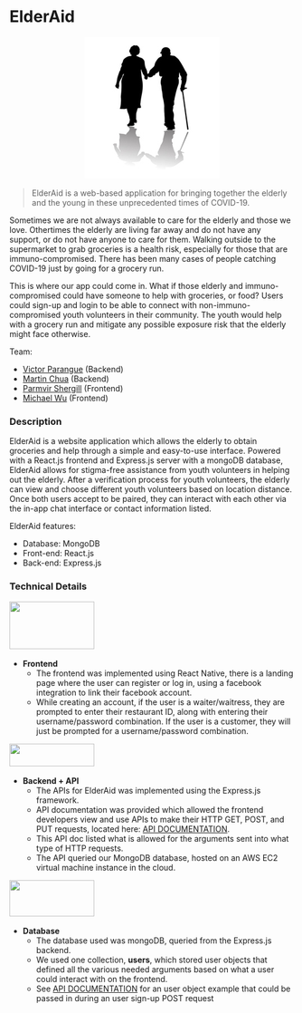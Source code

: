 # ElderAid
<p align="center">
  <img width=238 height=250 src="frontend/elderaid/src/components/images/logo.jpg" />
</p>

> ElderAid is a web-based application for bringing together the elderly and the young in these unprecedented times of COVID-19.

Sometimes we are not always available to care for the elderly and those we love. Othertimes the elderly are living far away and do not have any support, or do not have anyone to care for them. Walking outside to the supermarket to grab groceries is a health risk, especially for those that are immuno-compromised. There has been many cases of people catching COVID-19 just by going for a grocery run.

This is where our app could come in. What if those elderly and immuno-compromised could have someone to help with groceries, or food? Users could sign-up and login to be able to connect with non-immuno-compromised youth volunteers in their community. The youth would help with a grocery run and mitigate any possible exposure risk that the elderly might face otherwise.
 
  Team:
  - [Victor Parangue](https://www.youtube.com/watch?v=dQw4w9WgXcQ) (Backend)
  - [Martin Chua](https://www.youtube.com/watch?v=dQw4w9WgXcQ) (Backend)
  - [Parmvir Shergill](https://www.youtube.com/watch?v=dQw4w9WgXcQ) (Frontend)
  - [Michael Wu](https://www.youtube.com/watch?v=dQw4w9WgXcQ) (Frontend)


### Description

ElderAid is a website application which allows the elderly to obtain groceries and help through a simple and easy-to-use interface. Powered with a React.js frontend and Express.js server with a mongoDB database, ElderAid allows for stigma-free assistance from youth volunteers in helping out the elderly. After a verification process for youth volunteers, the elderly can view and choose different youth volunteers based on location distance. Once both users accept to be paired, they can interact with each other via the in-app chat interface or contact information listed.

ElderAid features:
  - Database: MongoDB
  - Front-end: React.js
  - Back-end: Express.js


### Technical Details

<p align="left">
  <img width=150 height=84 src="https://dwglogo.com/wp-content/uploads/2017/09/React_logo.png" />
</p>

* **Frontend**
  * The frontend was implemented using React Native, there is a 
  landing page where the user can register or log in, using a
  facebook integration to link their facebook account.
  * While creating an account, if the user is a waiter/waitress, they are prompted
  to enter their restaurant ID, along with entering their username/password
  combination. If the user is a customer, they will just be prompted for
  a username/password combination. 

<p align="left">
  <img width=150 height=40 src="https://buttercms.com/static/images/tech_banners/ExpressJS.8587dd0647ca.png" />
</p>

* **Backend + API**
  * The APIs for ElderAid was implemented using the Express.js framework. 
  * API documentation was provided which allowed the frontend developers view and use APIs to make their HTTP GET, POST, and PUT requests, located here: [API DOCUMENTATION](backend/API.md).
  * This API doc listed what is allowed for the arguments sent into what type of HTTP requests. 
  * The API queried our MongoDB database, hosted on an AWS EC2 virtual machine instance in the cloud.

<p align="left">
  <img width=150 height=64 src="http://photos1.meetupstatic.com/photos/event/3/4/c/8/highres_99553512.jpeg" />
</p>

* **Database**
  * The database used was mongoDB, queried from the Express.js backend.
  * We used one collection, **users**, which stored user objects that defined all the various needed arguments based on what a user could interact with on the frontend. 
  * See [API DOCUMENTATION](backend/API.md) for an user object example that could be passed in during an user sign-up POST request
